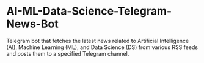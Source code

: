 # AI-ML-Data-Science-Telegram-News-Bot
Telegram bot that fetches the latest news related to Artificial Intelligence (AI), Machine Learning (ML), and Data Science (DS) from various RSS feeds and posts them to a specified Telegram channel.
